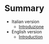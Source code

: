 # Summary

* Italian version
  * [Introduzione](LEGGIMI.md)
* English version
  * [Introduction](README.md)
